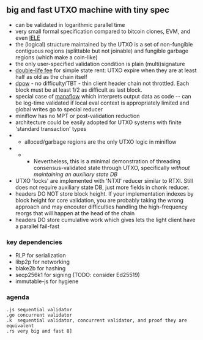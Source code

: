 big and fast UTXO machine with tiny spec
---

* can be validated in logarithmic parallel time
* very small formal specification compared to bitcoin clones, EVM, and even [IELE](https://github.com/runtimeverification/iele-semantics)
* the (logical) structure maintained by the UTXO is a set of non-fungible contiguous regions (splittable but not joinable) and fungible garbage regions (which make a coin-like)
* the only user-specified validation condition is plain (multi)signature
* [double-life fee](https://word.site/2019/12/03/double-life-fee/) for simple state rent: UTXO expire when they are at least half as old as the chain itself
* [dpow](https://word.site/2019/11/12/dynamic-pow/) - no difficulty/TBT - thin client header chain not throttled. Each block must be at least 1/2 as difficult as last block.
* special case of [manaflow](https://word.site/2019/11/26/manaflow/) which interprets output data as code -- can be log-time validated if local eval context is appropriately limited and global writes go to special reducer
* miniflow has no MPT or post-validation reduction
* architecture could be easily adopted for UTXO systems with finite 'standard transaction' types
* * alloced/garbage regions are the only UTXO logic in miniflow
* * * Nevertheless, this is a minimal demonstration of threading consensus-validated state through UTXO, specifically *without maintaining an auxiliary state DB*
* UTXO 'locks' are implemented with 'NTXI' reducer similar to RTXI. Still does not require auxiliary state DB, just more fields in chonk reducer.
* headers DO NOT store block height. If your implementation indexes by block height for core validation, you are probably taking the wrong approach and may encouter difficulties handling the high-frequency reorgs that will happen at the head of the chain
* headers DO store cumulative work which gives lets the light client have a parallel fail-fast

### key dependencies

* RLP for serialization
* libp2p for networking
* blake2b for hashing
* secp256k1 for signing (TODO: consider Ed25519)
* immutable-js for hygiene

### agenda

```
.js sequential validator
.go concurrent validator
.k  sequential validator, concurrent validator, and proof they are equivalent
.rs very big and fast 8]
```
